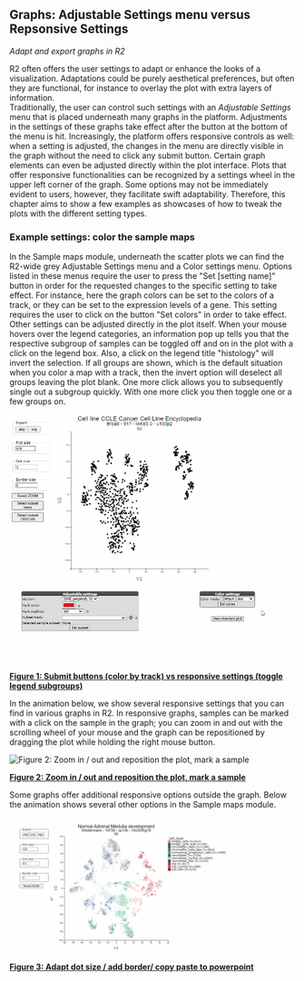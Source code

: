 <a id="graphs_settings"> </a>

## Graphs: Adjustable Settings menu versus Repsonsive Settings

*Adapt and export graphs in R2*

R2 often offers the user settings to adapt or enhance the looks of a visualization. Adaptations could be purely 
aesthetical preferences, but often they are functional, for instance to overlay the plot with extra layers of information.   
Traditionally, the user can control such settings with an *Adjustable Settings* menu that is placed 
underneath many graphs in the platform. Adjustments in the settings of these graphs take effect after 
the button at the bottom of the menu is hit. Increasingly, the platform offers responsive controls as well: 
when a setting is adjusted, the changes in the menu are directly visible in the graph without the need to 
click any submit button. Certain graph elements can even be adjusted directly within the plot interface. Plots that 
offer responsive functionalities can be recognized by a settings wheel in the upper left corner of the graph. 
Some options may not be immediately evident to users, however, they facilitate swift adaptability. Therefore, this 
chapter aims to show a few examples as showcases of how to tweak the plots with the different setting types. 

### Example settings: color the sample maps

In the Sample maps module, underneath the scatter plots we can find the R2-wide grey Adjustable Settings menu and a 
Color settings menu.
Options listed in these menus require the user to press the "Set [setting name]" button in order for the requested
changes to the specific setting to take effect.
For instance, here the graph colors can be set to the colors of a track, or they can be set to the expression levels
of a gene. This setting requires the user to click on the button "Set colors" in order to take effect.  
Other settings can be adjusted directly in the plot itself. When your mouse hovers over the legend categories, an
information pop up tells you that the respective subgroup of samples can be toggled off and on in the plot with a click on the
legend box. Also, a click on the legend title "histology" will invert the selection. If all groups are shown, which 
is the default situation when you color a map with a track, then the invert option will deselect all groups leaving the
plot blank. One more click allows you to subsequently single out a subgroup quickly. 
With one more click you then toggle one or a few groups on. 


![](_static/images/Graphs/samplemaps_color_settings_legend_toggle.gif "Figure 1: Submit buttons (color by track) vs responsive settings (toggle legend subgroups)")

[**Figure 1: Submit buttons (color by track) vs responsive settings (toggle legend subgroups)**](_static/images/Graphs/samplemaps_color_settings_legend_toggle.gif)

In the animation below, we show several responsive settings that you can find in various graphs in R2. In
responsive graphs, samples can be marked with a click on the sample in the graph; you can zoom in and out with the
scrolling wheel of your mouse and the graph can be repositioned by dragging the plot while holding the right mouse 
button.

![](_static/images/Graphs/samplemaps_zoom_drag_mark.gif "Figure 2: Zoom in / out and reposition the plot, mark a
sample")

[**Figure 2: Zoom in / out and reposition the plot, mark a
sample**](_static/images/Graphs/samplemaps_zoom_drag_mark.gif)

Some graphs offer additional responsive options outside the graph. Below the animation shows several other options in 
the Sample maps module. 


![](_static/images/Graphs/sample_maps_dot_size.gif "Figure 3: Adapt dot size / add border/ copy paste to powerpoint")

[**Figure 3: Adapt dot size / add border/ copy paste to powerpoint**](_static/images/Graphs/sample_maps_dot_size.gif)
